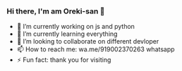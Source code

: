 ### Hi there, I'm am Oreki-san 👋


- 🔭 I’m currently working on js and python
- 🌱 I’m currently learning everything
- 👯 I’m looking to collaborate on different devloper
- 📫 How to reach me: wa.me/919002370263 whatsapp
- ⚡ Fun fact: thank you for visiting

